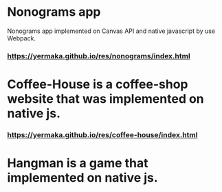 # Nonograms app 
Nonograms app implemented on Canvas API and native javascript by use Webpack.
### https://yermaka.github.io/res/nonograms/index.html
# Coffee-House is a coffee-shop website that was implemented on native js.
### https://yermaka.github.io/res/coffee-house/index.html
# Hangman is a game that implemented on native js.  

